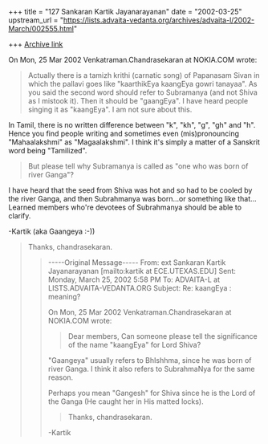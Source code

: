 +++
title = "127 Sankaran Kartik Jayanarayanan"
date = "2002-03-25"
upstream_url = "https://lists.advaita-vedanta.org/archives/advaita-l/2002-March/002555.html"

+++
[Archive link](https://lists.advaita-vedanta.org/archives/advaita-l/2002-March/002555.html)

On Mon, 25 Mar 2002 Venkatraman.Chandrasekaran at NOKIA.COM wrote:

> Actually there is a tamizh krithi (carnatic song) of Papanasam Sivan
> in which the pallavi goes like "kaarthikEya kaangEya gowri tanayaa".
> As you said the second word should refer to Subramanya (and not Shiva as I
> mistook it). Then it should be "gaangEya". I have heard people singing
> it as "kaangEya". I am not sure about this.

In Tamil, there is no written difference between "k", "kh", "g", "gh" and
"h". Hence you find people writing and sometimes even (mis)pronouncing
"Mahaalakshmi" as "Magaalakshmi". I think it's simply a matter of a
Sanskrit word being "Tamilized".

> But please tell why Subramanya is called as "one who was born of river
> Ganga"?
>

I have heard that the seed from Shiva was hot and so had to be cooled by
the river Ganga, and then Subrahmanya was born...or something like that...
Learned members who're devotees of Subrahmanya should be able to clarify.

-Kartik (aka Gaangeya :-))


> Thanks,
> chandrasekaran.
>
> > -----Original Message-----
> > From: ext Sankaran Kartik Jayanarayanan [mailto:kartik at ECE.UTEXAS.EDU]
> > Sent: Monday, March 25, 2002 5:58 PM
> > To: ADVAITA-L at LISTS.ADVAITA-VEDANTA.ORG
> > Subject: Re: kaangEya : meaning?
> >
> >
> > On Mon, 25 Mar 2002 Venkatraman.Chandrasekaran at NOKIA.COM wrote:
> >
> > > Dear members,
> > >   Can someone please tell the significance of the name
> > > "kaangEya" for Lord Shiva?
> >
> > "Gaangeya" usually refers to BhIshhma, since he was born of
> > river Ganga.
> > I think it also refers to SubrahmaNya for the same reason.
> >
> > Perhaps you mean "Gangesh" for Shiva since he is the Lord of the Ganga
> > (He caught her in His matted locks).
> >
> > >   Thanks,
> > >   chandrasekaran.
> >
> > -Kartik
> >
>

